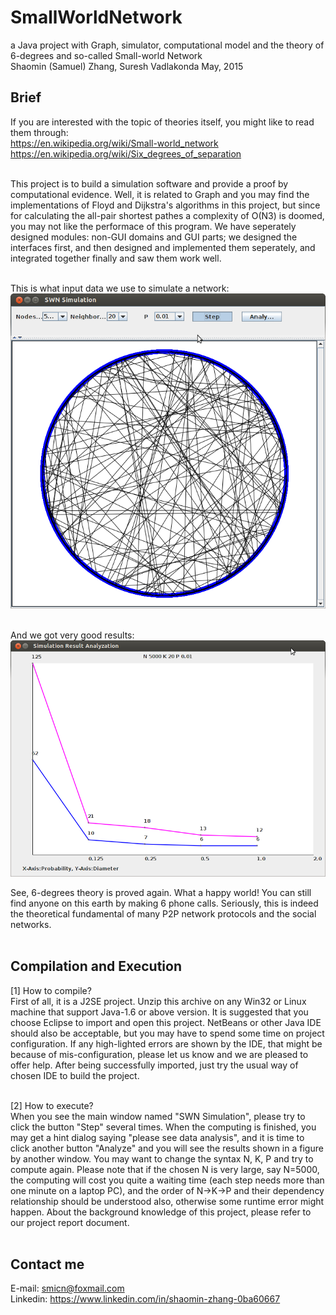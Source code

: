# SmallWorldNetwork
a Java project with Graph, simulator, computational model and the theory of 6-degrees and so-called Small-world Network <br>
Shaomin (Samuel) Zhang, Suresh Vadlakonda
May, 2015

## Brief
If you are interested with the topic of theories itself, you might like to read them through: <br>
https://en.wikipedia.org/wiki/Small-world_network <br>
https://en.wikipedia.org/wiki/Six_degrees_of_separation <br><br>

This project is to build a simulation software and provide a proof by computational evidence. Well, it is related to Graph 
and you may find the implementations of Floyd and Dijkstra's algorithms in this project, but since for calculating the all-pair 
shortest pathes a complexity of O(N3) is doomed, you may not like the performace of this program. We have seperately designed 
modules: non-GUI domains and GUI parts; we designed the interfaces first, and then designed and implemented them seperately, and 
integrated together finally and saw them work well. <br><br>

This is what input data we use to simulate a network: <br>
![](https://raw.githubusercontent.com/smicn/SmallWorldNetwork/master/doc/N5000K20P001_1a.png)

<br>And we got very good results: <br>
![](https://raw.githubusercontent.com/smicn/SmallWorldNetwork/master/doc/N5000K20P001_1b.png)

See, 6-degrees theory is proved again. What a happy world! You can still find anyone on this earth by making 6 phone calls. 
Seriously, this is indeed the theoretical fundamental of many P2P network protocols and the social networks. <br><br>

## Compilation and Execution
[1] How to compile? <br>
First of all, it is a J2SE project. Unzip this archive on any Win32 or Linux 
machine that support Java-1.6 or above version. It is suggested that you 
choose Eclipse to import and open this project. NetBeans or other Java IDE 
should also be acceptable, but you may have to spend some time on project 
configuration. If any high-lighted errors are shown by the IDE, that might 
be because of mis-configuration, please let us know and we are pleased 
to offer help. After being successfully imported, just try the usual way of 
chosen IDE to build the project. <br><br>

[2] How to execute? <br>
When you see the main window named "SWN Simulation", please try to click the 
button "Step" several times. When the computing is finished, you may get a hint
dialog saying "please see data analysis", and it is time to click another 
button "Analyze" and you will see the results shown in a figure by another 
window. You may want to change the syntax N, K, P and try to compute again. 
Please note that if the chosen N is very large, say N=5000, the computing will 
cost you quite a waiting time (each step needs more than one minute on a laptop 
PC), and the order of N->K->P and their dependency relationship should be 
understood also, otherwise some runtime error might happen. About the background 
knowledge of this project, please refer to our project report document. <br><br>

## Contact me
E-mail: smicn@foxmail.com <br>
Linkedin: https://www.linkedin.com/in/shaomin-zhang-0ba60667

